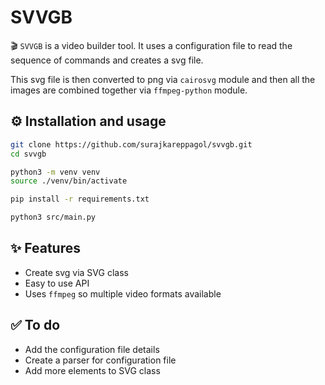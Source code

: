 # SVVGB

🎬 `SVVGB` is a video builder tool. It uses a configuration file to read the sequence of commands and creates a svg file.

This svg file is then converted to png via `cairosvg` module and then all the images are combined together via `ffmpeg-python` module.

## ⚙️ Installation and usage

```bash
git clone https://github.com/surajkareppagol/svvgb.git
cd svvgb
```

```bash
python3 -m venv venv
source ./venv/bin/activate
```

```bash
pip install -r requirements.txt
```

```bash
python3 src/main.py
```

## ✨ Features

- Create svg via SVG class
- Easy to use API
- Uses `ffmpeg` so multiple video formats available

## ✅ To do

- Add the configuration file details
- Create a parser for configuration file
- Add more elements to SVG class
